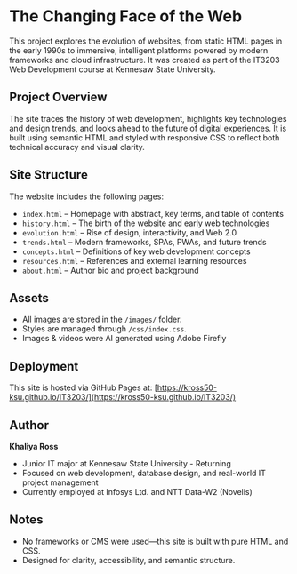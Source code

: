 # The Changing Face of the Web

This project explores the evolution of websites, from static HTML pages in the early 1990s to immersive, intelligent platforms powered by modern frameworks and cloud infrastructure. It was created as part of the IT3203 Web Development course at Kennesaw State University.

## Project Overview

The site traces the history of web development, highlights key technologies and design trends, and looks ahead to the future of digital experiences. It is built using semantic HTML and styled with responsive CSS to reflect both technical accuracy and visual clarity.

## Site Structure

The website includes the following pages:

- `index.html` – Homepage with abstract, key terms, and table of contents
- `history.html` – The birth of the website and early web technologies
- `evolution.html` – Rise of design, interactivity, and Web 2.0
- `trends.html` – Modern frameworks, SPAs, PWAs, and future trends
- `concepts.html` – Definitions of key web development concepts
- `resources.html` – References and external learning resources
- `about.html` – Author bio and project background

## Assets
- All images are stored in the `/images/` folder. 
- Styles are managed through `/css/index.css`.
- Images & videos were AI generated using Adobe Firefly

## Deployment
This site is hosted via GitHub Pages at:
[https://kross50-ksu.github.io/IT3203/](https://kross50-ksu.github.io/IT3203/)

## Author

**Khaliya Ross**  
- Junior IT major at Kennesaw State University - Returning
- Focused on web development, database design, and real-world IT project management
- Currently employed at Infosys Ltd. and NTT Data-W2 (Novelis)

## Notes
- No frameworks or CMS were used—this site is built with pure HTML and CSS.
- Designed for clarity, accessibility, and semantic structure.




